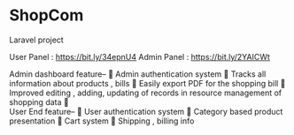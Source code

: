 # ShopCom

Laravel project

User Panel : https://bit.ly/34epnU4 Admin Panel : https://bit.ly/2YAICWt

Admin dashboard feature– 
	Admin authentication system
	Tracks all information about products , bills
	Easily export PDF for the shopping bill
	Improved editing , adding, updating of records in resource management of shopping data
	
User End feature– 
	User authentication system
	Category based product presentation
	Cart system 
	Shipping , billing info 

